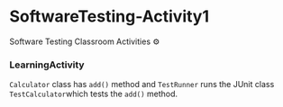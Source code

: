 # SoftwareTesting-Activity1
Software Testing Classroom Activities ⚙️

### LearningActivity
`Calculator` class has `add()` method and `TestRunner` runs the JUnit class `TestCalculator`which tests the `add()` method.
